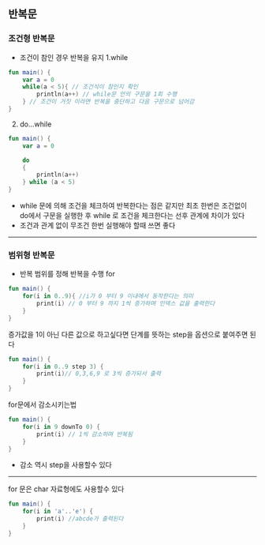 ## 반복문
### 조건형 반복문
- 조건이 참인 경우 반복을 유지
1.while
```kotlin
fun main() {
    var a = 0
    while(a < 5){ // 조건식이 참인지 확인
        println(a++) // while문 안의 구문을 1회 수행
    } // 조건이 거짓 이라면 반복을 중단하고 다음 구문으로 넘어감
}
```
2. do...while
```kotlin
fun main() {
    var a = 0

    do
    {
        println(a++)
    } while (a < 5)
}
```
- while 문에 의해 조건을 체크하여 반복한다는 점은 같지만 최초 한번은 조건없이 do에서 구문을 실행한 후 while 로 조건을 체크한다는 선후 관계에 차이가 있다
- 조건과 관계 없이 무조건 한번 실행해야 할때 쓰면 좋다
---
### 범위형 반복문
- 반복 범위를 정해 반복을 수행
for 
```kotlin
fun main() {
    for(i in 0..9){ //i가 0 부터 9 이내에서 동작한다는 의미
        print(i) // 0 부터 9 까지 1씩 증가하며 인덱스 값을 출력한다
    }
}
```
증가값을 1이 아닌 다른 값으로 하고싶다면 단계를 뜻하는 step을 옵션으로 붙여주면 된다
```kotlin
fun main() {
    for(i in 0..9 step 3) {
        print(i)// 0,3,6,9 로 3씩 증가되서 출력
    }
}
```
for문에서 감소시키는법
```kotlin
fun main() {
    for(i in 9 downTo 0) {
        print(i) // 1씩 감소하며 반복됨
    }
}
```
- 감소 역시 step을 사용할수 있다
---
for 문은 char 자료형에도 사용할수 있다
```kotlin 
fun main() {
    for(i in 'a'..'e') {
        print(i) //abcde가 출력된다
    }
}
```

